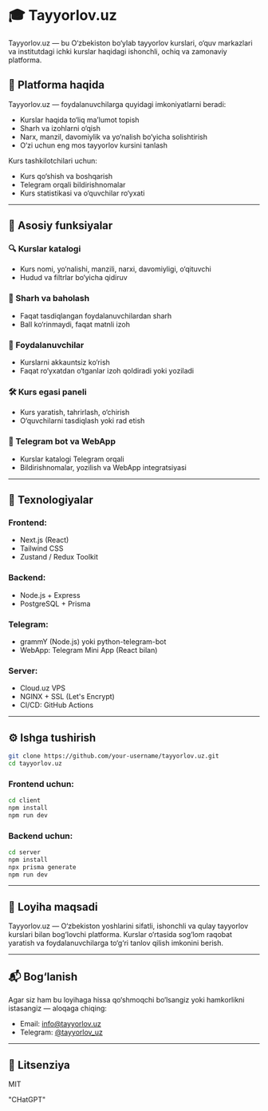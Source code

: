 # 🎓 Tayyorlov.uz

Tayyorlov.uz — bu O‘zbekiston bo‘ylab tayyorlov kurslari, o‘quv markazlari va institutdagi ichki kurslar haqidagi ishonchli, ochiq va zamonaviy platforma.

## 🧭 Platforma haqida

Tayyorlov.uz — foydalanuvchilarga quyidagi imkoniyatlarni beradi:

- Kurslar haqida to‘liq ma’lumot topish
- Sharh va izohlarni o‘qish
- Narx, manzil, davomiylik va yo‘nalish bo‘yicha solishtirish
- O‘zi uchun eng mos tayyorlov kursini tanlash

Kurs tashkilotchilari uchun:

- Kurs qo‘shish va boshqarish
- Telegram orqali bildirishnomalar
- Kurs statistikasi va o‘quvchilar ro‘yxati

---

## 🚀 Asosiy funksiyalar

### 🔍 Kurslar katalogi
- Kurs nomi, yo‘nalishi, manzili, narxi, davomiyligi, o‘qituvchi
- Hudud va filtrlar bo‘yicha qidiruv

### 🧾 Sharh va baholash
- Faqat tasdiqlangan foydalanuvchilardan sharh
- Ball ko‘rinmaydi, faqat matnli izoh

### 👤 Foydalanuvchilar
- Kurslarni akkauntsiz ko‘rish
- Faqat ro‘yxatdan o‘tganlar izoh qoldiradi yoki yoziladi

### 🛠 Kurs egasi paneli
- Kurs yaratish, tahrirlash, o‘chirish
- O‘quvchilarni tasdiqlash yoki rad etish

### 🤖 Telegram bot va WebApp
- Kurslar katalogi Telegram orqali
- Bildirishnomalar, yozilish va WebApp integratsiyasi

---

## 🧱 Texnologiyalar

### Frontend:
- Next.js (React)
- Tailwind CSS
- Zustand / Redux Toolkit

### Backend:
- Node.js + Express
- PostgreSQL + Prisma

### Telegram:
- grammY (Node.js) yoki python-telegram-bot
- WebApp: Telegram Mini App (React bilan)

### Server:
- Cloud.uz VPS
- NGINX + SSL (Let's Encrypt)
- CI/CD: GitHub Actions

---

## ⚙️ Ishga tushirish

```bash
git clone https://github.com/your-username/tayyorlov.uz.git
cd tayyorlov.uz
```

### Frontend uchun:
```bash
cd client
npm install
npm run dev
```

### Backend uchun:
```bash
cd server
npm install
npx prisma generate
npm run dev
```

---

## 📌 Loyiha maqsadi

Tayyorlov.uz — O‘zbekiston yoshlarini sifatli, ishonchli va qulay tayyorlov kurslari bilan bog‘lovchi platforma. Kurslar o‘rtasida sog‘lom raqobat yaratish va foydalanuvchilarga to‘g‘ri tanlov qilish imkonini berish.

---

## 📬 Bog‘lanish

Agar siz ham bu loyihaga hissa qo‘shmoqchi bo‘lsangiz yoki hamkorlikni istasangiz — aloqaga chiqing:

- Email: info@tayyorlov.uz
- Telegram: [@tayyorlov_uz](https://t.me/tayyorlov_uz)

---

## 📄 Litsenziya

MIT

"CHatGPT"
